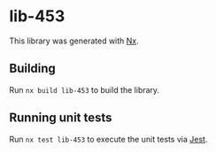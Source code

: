 # lib-453

This library was generated with [Nx](https://nx.dev).

## Building

Run `nx build lib-453` to build the library.

## Running unit tests

Run `nx test lib-453` to execute the unit tests via [Jest](https://jestjs.io).
